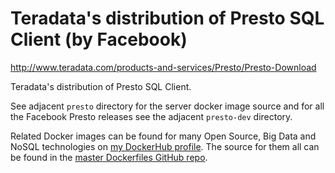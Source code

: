 # Teradata's distribution of Presto SQL Client (by Facebook)

http://www.teradata.com/products-and-services/Presto/Presto-Download

Teradata's distribution of Presto SQL Client.

See adjacent `presto` directory for the server docker image source and for all the Facebook Presto releases see the adjacent `presto-dev` directory.

Related Docker images can be found for many Open Source, Big Data and NoSQL technologies on [my DockerHub profile](https://hub.docker.com/r/harisekhon). The source for them all can be found in the [master Dockerfiles GitHub repo](https://github.com/HariSekhon/Dockerfiles/).
